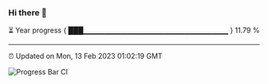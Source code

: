### Hi there 👋

⏳ Year progress { ███▁▁▁▁▁▁▁▁▁▁▁▁▁▁▁▁▁▁▁▁▁▁▁▁▁▁▁ } 11.79 %

---

⏰ Updated on Mon, 13 Feb 2023 01:02:19 GMT

![Progress Bar CI](https://github.com/liununu/liununu/workflows/Progress%20Bar%20CI/badge.svg)
